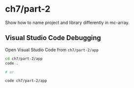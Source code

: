 # ch7/part-2

Show how to name project and library differently in mc-array.

## Visual Studio Code Debugging

Open Visual Studio Code from `ch7/part-2/app`

```bash
cd ch7/part-2/app
code .

# or

code ch7/part-2/app
```
